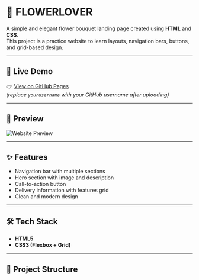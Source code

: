 # 🌸 FLOWERLOVER

A simple and elegant flower bouquet landing page created using **HTML** and **CSS**.  
This project is a practice website to learn layouts, navigation bars, buttons, and grid-based design.

---

## 🚀 Live Demo
👉 [View on GitHub Pages](https://MdFirozAlam-maker.github.io/flowerlover)  
*(replace `yourusername` with your GitHub username after uploading)*

---

## 📸 Preview
![Website Preview](https://plus.unsplash.com/premium_photo-1681234557177-cdaa392ede04?w=600&auto=format&fit=crop&q=60)

---

## ✨ Features
- Navigation bar with multiple sections
- Hero section with image and description
- Call-to-action button
- Delivery information with features grid
- Clean and modern design

---

## 🛠️ Tech Stack
- **HTML5**
- **CSS3 (Flexbox + Grid)**

---

## 📂 Project Structure
